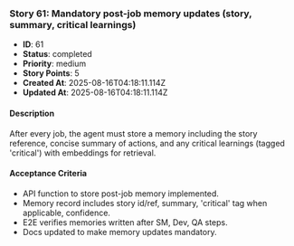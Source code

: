 ### Story 61: Mandatory post-job memory updates (story, summary, critical learnings)

- **ID**: 61
- **Status**: completed
- **Priority**: medium
- **Story Points**: 5
- **Created At**: 2025-08-16T04:18:11.114Z
- **Updated At**: 2025-08-16T04:18:11.114Z

#### Description

After every job, the agent must store a memory including the story reference, concise summary of actions, and any critical learnings (tagged 'critical') with embeddings for retrieval.

#### Acceptance Criteria

- API function to store post-job memory implemented.
- Memory record includes story id/ref, summary, 'critical' tag when applicable, confidence.
- E2E verifies memories written after SM, Dev, QA steps.
- Docs updated to make memory updates mandatory.

